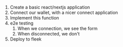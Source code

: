 1. Create a basic react/nextjs application
2. Connect our wallet, with a nicer connect application
3. Implement this function
4. e2e testing
   1. When we connection, we see the form
   2. When disconnected, we don't
5. Deploy to fleek
